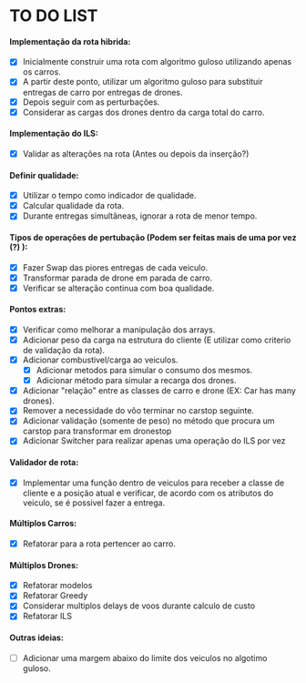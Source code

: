 # TO DO LIST
#### Implementação da rota hibrida:
- [X] Inicialmente construir uma rota com algoritmo guloso utilizando apenas os carros.
- [X] A partir deste ponto, utilizar um algoritmo guloso para substituir entregas de carro por entregas de drones.
- [X] Depois seguir com as perturbações.
- [X] Considerar as cargas dos drones dentro da carga total do carro.

#### Implementação do ILS:
- [X] Validar as alterações na rota (Antes ou depois da inserção?)

#### Definir qualidade:
- [X] Utilizar o tempo como indicador de qualidade.
- [X] Calcular qualidade da rota.
- [X] Durante entregas simultâneas, ignorar a rota de menor tempo.

#### Tipos de operações de pertubação (Podem ser feitas mais de uma por vez (?) ):
- [X] Fazer Swap das piores entregas de cada veiculo.
- [X] Transformar parada de drone em parada de carro.
- [X] Verificar se alteração continua com boa qualidade.

#### Pontos extras:
- [X] Verificar como melhorar a manipulação dos arrays.
- [X] Adicionar peso da carga na estrutura do cliente (E utilizar como criterio de validação da rota).
- [X] Adicionar combustivel/carga ao veiculos.
    - [X] Adicionar metodos para simular o consumo dos mesmos.
    - [X] Adicionar método para simular a recarga dos drones.
- [X] Adicionar "relação" entre as classes de carro e drone (EX: Car has many drones).
- [X] Remover a necessidade do vôo terminar no carstop seguinte.
- [X] Adicionar validação (somente de peso) no método que procura um carstop para transformar em dronestop
- [X] Adicionar Switcher para realizar apenas uma operação do ILS por vez

#### Validador de rota:
- [X] Implementar uma função dentro de veiculos para receber a classe de cliente e a posição atual e verificar, de acordo com os atributos do veiculo, se é possivel fazer a entrega.

#### Múltiplos Carros:
- [X] Refatorar para a rota pertencer ao carro.

#### Múltiplos Drones:
- [X] Refatorar modelos
- [X] Refatorar Greedy
- [X] Considerar multiplos delays de voos durante calculo de custo
- [X] Refatorar ILS

#### Outras ideias:
- [ ] Adicionar uma margem abaixo do limite dos veiculos no algotimo guloso.
